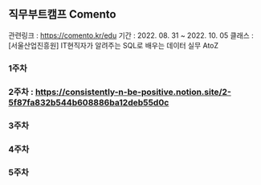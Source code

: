 ## 직무부트캠프 Comento
관련링크 : https://comento.kr/edu
기간 : 2022. 08. 31 ~ 2022. 10. 05
클래스 : [서울산업진흥원] IT현직자가 알려주는 SQL로 배우는 데이터 실무 AtoZ


### 1주차
### 2주차 : https://consistently-n-be-positive.notion.site/2-5f87fa832b544b608886ba12deb55d0c
### 3주차
### 4주차
### 5주차

